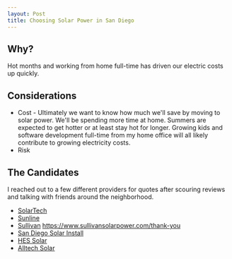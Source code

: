 ```yaml
---
layout: Post
title: Choosing Solar Power in San Diego
---
```


## Why?
Hot months and working from home full-time has driven our electric costs up quickly.

## Considerations
- Cost - Ultimately we want to know how much we'll save by moving to solar power. We'll be spending more time at home. Summers are expected to get hotter or at least stay hot for longer. Growing kids and software development full-time from my home office will all likely contribute to growing electricity costs.
- Risk

## The Candidates
I reached out to a few different providers for quotes after scouring reviews and talking with friends around the neighborhood.

- [SolarTech](https://solartechonline.com/)
- [Sunline](https://www.sunlineenergy.com/)
- [Sullivan](https://www.sullivansolarpower.com/)
  https://www.sullivansolarpower.com/thank-you
- [San Diego Solar Install](https://www.sandiegosolarinstall.com/)
- [HES Solar](https://www.hessolar.com/)
- [Alltech Solar](http://www.alltechsolarusa.com/)
